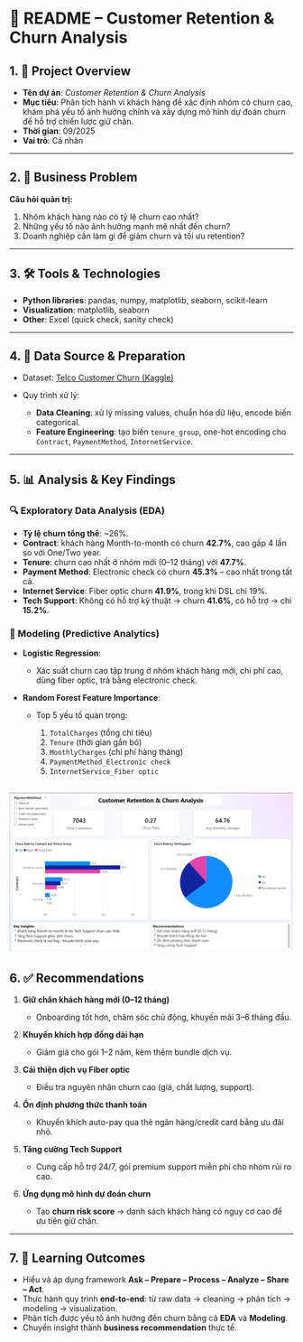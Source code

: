 # 📂 README – Customer Retention & Churn Analysis

## 1. 📌 Project Overview

* **Tên dự án**: *Customer Retention & Churn Analysis*
* **Mục tiêu**: Phân tích hành vi khách hàng để xác định nhóm có churn cao, khám phá yếu tố ảnh hưởng chính và xây dựng mô hình dự đoán churn để hỗ trợ chiến lược giữ chân.
* **Thời gian**: 09/2025
* **Vai trò**: Cá nhân

---

## 2. 🎯 Business Problem

**Câu hỏi quản trị:**

1. Nhóm khách hàng nào có tỷ lệ churn cao nhất?
2. Những yếu tố nào ảnh hưởng mạnh mẽ nhất đến churn?
3. Doanh nghiệp cần làm gì để giảm churn và tối ưu retention?

---

## 3. 🛠️ Tools & Technologies

* **Python libraries**: pandas, numpy, matplotlib, seaborn, scikit-learn
* **Visualization**: matplotlib, seaborn
* **Other**: Excel (quick check, sanity check)

---

## 4. 📂 Data Source & Preparation

* Dataset: [Telco Customer Churn (Kaggle)](https://www.kaggle.com/blastchar/telco-customer-churn)
* Quy trình xử lý:

  * **Data Cleaning**: xử lý missing values, chuẩn hóa dữ liệu, encode biến categorical.
  * **Feature Engineering**: tạo biến `tenure_group`, one-hot encoding cho `Contract`, `PaymentMethod`, `InternetService`.

---

## 5. 📊 Analysis & Key Findings

### 🔍 Exploratory Data Analysis (EDA)

* **Tỷ lệ churn tổng thể**: \~26%.
* **Contract**: khách hàng Month-to-month có churn **42.7%**, cao gấp 4 lần so với One/Two year.
* **Tenure**: churn cao nhất ở nhóm mới (0–12 tháng) với **47.7%**.
* **Payment Method**: Electronic check có churn **45.3%** – cao nhất trong tất cả.
* **Internet Service**: Fiber optic churn **41.9%**, trong khi DSL chỉ 19%.
* **Tech Support**: Không có hỗ trợ kỹ thuật → churn **41.6%**, có hỗ trợ → chỉ **15.2%**.

### 🤖 Modeling (Predictive Analytics)

* **Logistic Regression**:

  * Xác suất churn cao tập trung ở nhóm khách hàng mới, chi phí cao, dùng fiber optic, trả bằng electronic check.

* **Random Forest Feature Importance**:

  * Top 5 yếu tố quan trọng:

    1. `TotalCharges` (tổng chi tiêu)
    2. `Tenure` (thời gian gắn bó)
    3. `MonthlyCharges` (chi phí hàng tháng)
    4. `PaymentMethod_Electronic check`
    5. `InternetService_Fiber optic`

![Dashboard](Customer_Retention_And_Churn_Analysis/Dashboard/dashboard.png)
---

## 6. ✅ Recommendations

1. **Giữ chân khách hàng mới (0–12 tháng)**

   * Onboarding tốt hơn, chăm sóc chủ động, khuyến mãi 3–6 tháng đầu.

2. **Khuyến khích hợp đồng dài hạn**

   * Giảm giá cho gói 1–2 năm, kèm thêm bundle dịch vụ.

3. **Cải thiện dịch vụ Fiber optic**

   * Điều tra nguyên nhân churn cao (giá, chất lượng, support).

4. **Ổn định phương thức thanh toán**

   * Khuyến khích auto-pay qua thẻ ngân hàng/credit card bằng ưu đãi nhỏ.

5. **Tăng cường Tech Support**

   * Cung cấp hỗ trợ 24/7, gói premium support miễn phí cho nhóm rủi ro cao.

6. **Ứng dụng mô hình dự đoán churn**

   * Tạo **churn risk score** → danh sách khách hàng có nguy cơ cao để ưu tiên giữ chân.

---

## 7. 🚀 Learning Outcomes

* Hiểu và áp dụng framework **Ask – Prepare – Process – Analyze – Share – Act**.
* Thực hành quy trình **end-to-end**: từ raw data → cleaning → phân tích → modeling → visualization.
* Phân tích được yếu tố ảnh hưởng đến churn bằng cả **EDA** và **Modeling**.
* Chuyển insight thành **business recommendation** thực tế.

